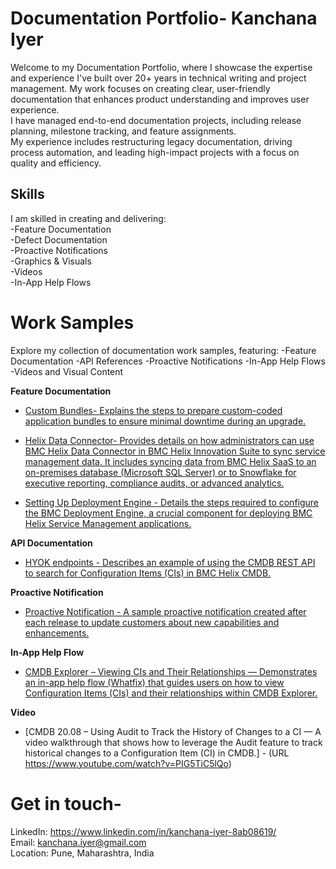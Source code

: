# Documentation Portfolio- Kanchana Iyer

Welcome to my Documentation Portfolio, where I showcase the expertise and experience I've built over 20+ years in technical writing and project management. My work focuses on creating clear, user-friendly documentation that enhances product understanding and improves user experience.  
I have managed end-to-end documentation projects, including release planning, milestone tracking, and feature assignments.  
My experience includes restructuring legacy documentation, driving process automation, and leading high-impact projects with a focus on quality and efficiency.

## Skills
I am skilled in creating and delivering:  
-Feature Documentation  
-Defect Documentation  
-Proactive Notifications  
-Graphics & Visuals  
-Videos   
-In-App Help Flows

# Work Samples

Explore my collection of documentation work samples, featuring:
-Feature Documentation
-API References
-Proactive Notifications
-In-App Help Flows
-Videos and Visual Content

**Feature Documentation**

- [Custom Bundles- Explains the steps to prepare custom-coded application bundles to ensure minimal downtime during an upgrade. ](Documentation-Samples/1_CustomBundles.pdf)

- [Helix Data Connector- Provides details on how administrators can use BMC Helix Data Connector in BMC Helix Innovation Suite to sync service management data. It includes syncing data from BMC Helix SaaS to an on-premises database (Microsoft SQL Server) or to Snowflake for executive reporting, compliance audits, or advanced analytics.](Documentation-Samples/2_HelixDataConnector.pdf)

- [Setting Up Deployment Engine - Details the steps required to configure the BMC Deployment Engine, a crucial component for deploying BMC Helix Service Management applications. ](Documentation-Samples/3_SettingUpDeploymentEngine.pdf)

**API Documentation**

- [ HYOK endpoints -  Describes an example of using the CMDB REST API to search for Configuration Items (CIs) in BMC Helix CMDB.](Documentation-Samples/4_REST_API.pdf)

**Proactive Notification**
- [Proactive Notification - A sample proactive notification created after each release to update customers about new capabilities and enhancements. ](Documentation-Samples/5_ProactiveNotification.pdf)

**In-App Help Flow**
- [CMDB Explorer – Viewing CIs and Their Relationships — Demonstrates an in-app help flow (Whatfix) that guides users on how to view Configuration Items (CIs) and their relationships within CMDB Explorer.](Documentation-Samples/6_Viewing_CIs_and_their_relationships_in_CMDB_Explorer_InAppFlow.pdf)

**Video**

- [CMDB 20.08 – Using Audit to Track the History of Changes to a CI — A video walkthrough that shows how to leverage the Audit feature to track historical changes to a Configuration Item (CI) in CMDB.] - (URL <https://www.youtube.com/watch?v=PIG5TiC5lQo>)



# Get in touch-  
LinkedIn: https://www.linkedin.com/in/kanchana-iyer-8ab08619/  
Email: kanchana.iyer@gmail.com  
Location: Pune, Maharashtra, India



